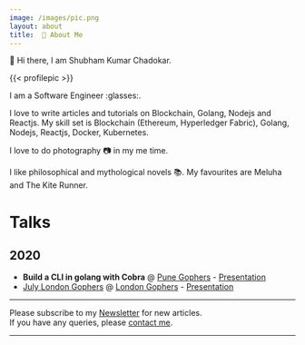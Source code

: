 ```yaml
---
image: /images/pic.png
layout: about
title:  💭 About Me
---
```


:rocket: Hi there, I am Shubham Kumar Chadokar.

{{< profilepic >}}

I am a Software Engineer :glasses:.

I love to write articles and tutorials on Blockchain, Golang, Nodejs and Reactjs.
My skill set is Blockchain (Ethereum, Hyperledger Fabric), Golang, Nodejs, Reactjs, Docker, Kubernetes.

I love to do photography :camera: in my me time.

I like philosophical and mythological novels :books:. My favourites are Meluha and The Kite Runner.  

# Talks

## 2020
- **Build a CLI in golang with Cobra** @ [Pune Gophers](https://twitter.com/punegophers?lang=en) - [Presentation](https://docs.google.com/presentation/d/1knPYGk3SWjssZ9DBVfkUurATVoHJ9WkGyU_htBam-as/edit?usp=sharing)
- [July London Gophers](https://www.youtube.com/watch?v=RMuSLjRracc) @ [London Gophers](https://twitter.com/LondonGophers) - [Presentation](https://docs.google.com/presentation/d/1YfE729FYfMggoT0__htseG3r6UOm2vDwMVSK0Ydy9S0/edit?usp=sharing)

---

Please subscribe to my [Newsletter](/newsletter) for new articles.  
If you have any queries, please [contact me](/contact).

---
